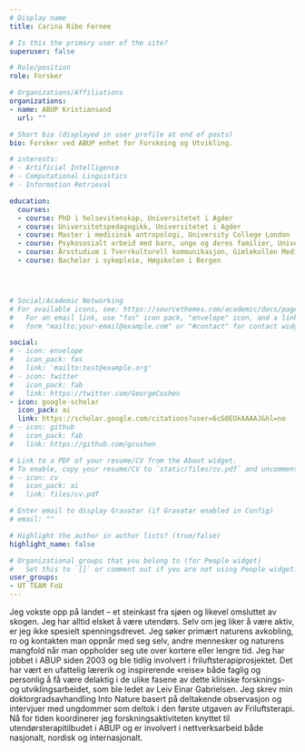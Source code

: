 ```yaml
---
# Display name
title: Carina Ribe Fernee

# Is this the primary user of the site?
superuser: false

# Role/position
role: Forsker

# Organizations/Affiliations
organizations:
- name: ABUP Kristiansand
  url: ""

# Short bio (displayed in user profile at end of posts)
bio: Forsker ved ABUP enhet for Forskning og Utvikling.

# interests:
# - Artificial Intelligence
# - Computational Linguistics
# - Information Retrieval

education:
  courses:
  - course: PhD i helsevitenskap, Universitetet i Agder
  - course: Universitetspedagogikk, Universitetet i Agder
  - course: Master i medisinsk antropologi, University College London
  - course: Psykososialt arbeid med barn, unge og deres familier, Universitetet i Agder
  - course: Årsstudium i Tverrkulturell kommunikasjon, Gimlekollen Mediehøgskole
  - course: Bachelor i sykepleie, Høgskolen i Bergen




# Social/Academic Networking
# For available icons, see: https://sourcethemes.com/academic/docs/page-builder/#icons
#   For an email link, use "fas" icon pack, "envelope" icon, and a link in the
#   form "mailto:your-email@example.com" or "#contact" for contact widget.

social:
# - icon: envelope
#   icon_pack: fas
#   link: 'mailto:test@example.org'
# - icon: twitter
#   icon_pack: fab
#   link: https://twitter.com/GeorgeCushen
- icon: google-scholar
  icon_pack: ai
  link: https://scholar.google.com/citations?user=6cG0EOkAAAAJ&hl=no
# - icon: github
#   icon_pack: fab
#   link: https://github.com/gcushen

# Link to a PDF of your resume/CV from the About widget.
# To enable, copy your resume/CV to `static/files/cv.pdf` and uncomment the lines below.
# - icon: cv
#   icon_pack: ai
#   link: files/cv.pdf

# Enter email to display Gravatar (if Gravatar enabled in Config)
# email: ""

# Highlight the author in author lists? (true/false)
highlight_name: false

# Organizational groups that you belong to (for People widget)
#   Set this to `[]` or comment out if you are not using People widget.
user_groups:
- UT TEAM FoU
---
```


Jeg vokste opp på landet – et steinkast fra sjøen og likevel omsluttet av skogen. Jeg har alltid elsket å være utendørs. Selv om jeg liker å være aktiv, er jeg ikke spesielt spenningsdrevet. Jeg søker primært naturens avkobling, ro og kontakten man oppnår med seg selv, andre mennesker og naturens mangfold når man oppholder seg ute over kortere eller lengre tid. Jeg har jobbet i ABUP siden 2003 og ble tidlig involvert i friluftsterapiprosjektet. Det har vært en ufattelig lærerik og inspirerende «reise» både faglig og personlig å få være delaktig i de ulike fasene av dette kliniske forsknings- og utviklingsarbeidet, som ble ledet av Leiv Einar Gabrielsen. Jeg skrev min doktorgradsavhandling Into Nature basert på deltakende observasjon og intervjuer med ungdommer som deltok i den første utgaven av Friluftsterapi. Nå for tiden koordinerer jeg forskningsaktiviteten knyttet til utendørsterapitilbudet i ABUP og er involvert i nettverksarbeid både nasjonalt, nordisk og internasjonalt.